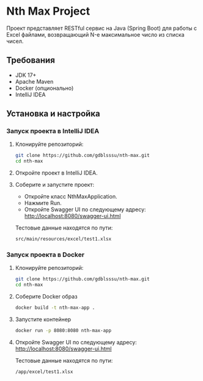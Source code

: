 # Nth Max Project

Проект представляет RESTful сервис на Java (Spring Boot) для работы с Excel файлами, возвращающий N-е максимальное число из списка чисел.

## Требования
- JDK 17+
- Apache Maven
- Docker (опционально)
- IntelliJ IDEA

## Установка и настройка

### Запуск проекта в IntelliJ IDEA

1. Клонируйте репозиторий:
   ```bash
   git clone https://github.com/gdblsssu/nth-max.git
   cd nth-max
2. Откройте проект в IntelliJ IDEA.
3. Соберите и запустите проект:
   - Откройте класс NthMaxApplication.
   - Нажмите Run.
   - Откройте Swagger UI по следующему адресу: [http://localhost:8080/swagger-ui.html](http://localhost:8080/swagger-ui.html)

   Тестовые данные находятся по пути:
   ```bash
   src/main/resources/excel/test1.xlsx
   ```
### Запуск проекта в Docker
1. Клонируйте репозиторий:
   ```bash
   git clone https://github.com/gdblsssu/nth-max.git
   cd nth-max
   ```
2. Соберите Docker образ
   ```bash
   docker build -t nth-max-app .
   ```
3. Запустите контейнер
   ```bash
   docker run -p 8080:8080 nth-max-app
   ```
4. Откройте Swagger UI по следующему адресу: [http://localhost:8080/swagger-ui.html](http://localhost:8080/swagger-ui.html)


   Тестовые данные находятся по пути:
   ```bash
   /app/excel/test1.xlsx
   ```
